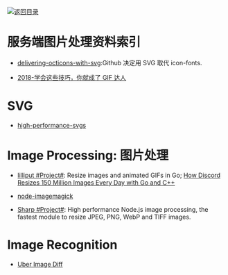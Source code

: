 [![返回目录](https://user-images.githubusercontent.com/5803001/38079637-ff0abcf0-3371-11e8-9b76-ad651620afc7.jpg)](https://github.com/wx-chevalier/Awesome-Lists)

# 服务端图片处理资料索引

- [delivering-octicons-with-svg](https://github.com/blog/2112-delivering-octicons-with-svg):Github 决定用 SVG 取代 icon-fonts.

* [2018-学会这些技巧，你就成了 GIF 达人](https://zhuanlan.zhihu.com/p/36379462)

# SVG

- [high-performance-svgs](https://css-tricks.com/high-performance-svgs/)

# Image Processing: 图片处理

- [lilliput #Project#](https://github.com/discordapp/lilliput): Resize images and animated GIFs in Go; [How Discord Resizes 150 Million Images Every Day with Go and C++](https://parg.co/UEb)

* [node-imagemagick](https://github.com/yourdeveloper/node-imagemagick)

* [Sharp #Project#](): High performance Node.js image processing, the fastest module to resize JPEG, PNG, WebP and TIFF images.

# Image Recognition

- [Uber Image Diff](https://github.com/uber/image-diff)
